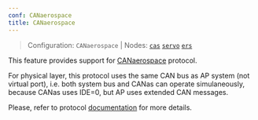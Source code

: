 ```yaml
---
conf: CANaerospace
title: CANaerospace
---
```


>Configuration: `CANaerospace`
> | Nodes: [`cas`](../../hw/nodes/cas.md) [`servo`](../../hw/nodes/servo.md) [`ers`](../../hw/nodes/ers.md)

This feature provides support for [CANaerospace](https://en.wikipedia.org/wiki/CANaerospace) protocol.

For physical layer, this protocol uses the same CAN bus as AP system (not virtual port), i.e.
both system bus and CANas can operate simulaneously, because CANas uses IDE=0, but AP uses extended CAN messages.

Please, refer to protocol [documentation](http://www.stockflightsystems.com/canaerospace.html) for more details.